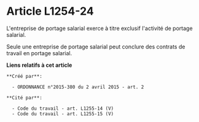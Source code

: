 # Article L1254-24

L'entreprise de portage salarial exerce à titre exclusif l'activité de portage salarial. 

Seule une entreprise de portage salarial peut conclure des contrats de travail en portage salarial.

**Liens relatifs à cet article**

	**Créé par**:

	  - ORDONNANCE n°2015-380 du 2 avril 2015 - art. 2

	**Cité par**:

	  - Code du travail - art. L1255-14 (V)
	  - Code du travail - art. L1255-15 (V)
